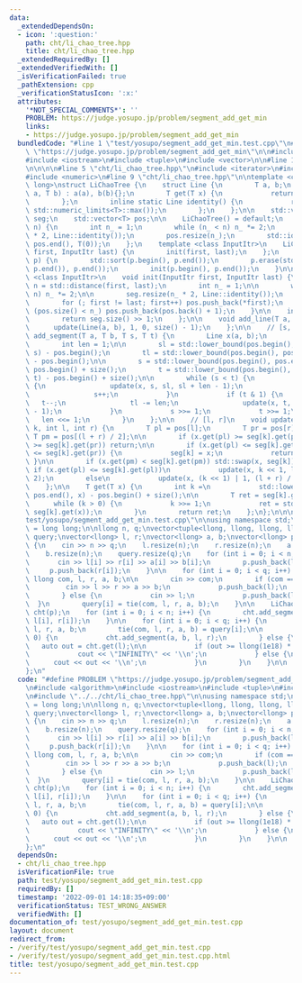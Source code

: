 ```yaml
---
data:
  _extendedDependsOn:
  - icon: ':question:'
    path: cht/li_chao_tree.hpp
    title: cht/li_chao_tree.hpp
  _extendedRequiredBy: []
  _extendedVerifiedWith: []
  _isVerificationFailed: true
  _pathExtension: cpp
  _verificationStatusIcon: ':x:'
  attributes:
    '*NOT_SPECIAL_COMMENTS*': ''
    PROBLEM: https://judge.yosupo.jp/problem/segment_add_get_min
    links:
    - https://judge.yosupo.jp/problem/segment_add_get_min
  bundledCode: "#line 1 \"test/yosupo/segment_add_get_min.test.cpp\"\n#define PROBLEM\
    \ \"https://judge.yosupo.jp/problem/segment_add_get_min\"\n\n#include <algorithm>\n\
    #include <iostream>\n#include <tuple>\n#include <vector>\n\n#line 1 \"cht/li_chao_tree.hpp\"\
    \n\n\n\n#line 5 \"cht/li_chao_tree.hpp\"\n#include <iterator>\n#include <limits>\n\
    #include <numeric>\n#line 9 \"cht/li_chao_tree.hpp\"\n\ntemplate <class T = long\
    \ long>\nstruct LiChaoTree {\n    struct Line {\n        T a, b;\n        Line(T\
    \ a, T b) : a(a), b(b){};\n        T get(T x) {\n            return a * x + b;\n\
    \        };\n        inline static Line identity() {\n            return Line(0,\
    \ std::numeric_limits<T>::max());\n        };\n    };\n\n    std::vector<Line>\
    \ seg;\n    std::vector<T> pos;\n\n    LiChaoTree() = default;\n    explicit LiChaoTree(int\
    \ n) {\n        int n_ = 1;\n        while (n_ < n) n_ *= 2;\n        seg.resize(n_\
    \ * 2, Line::identity());\n        pos.resize(n_);\n        std::iota(pos.begin(),\
    \ pos.end(), T(0));\n    };\n    template <class InputItr>\n    LiChaoTree(InputItr\
    \ first, InputItr last) {\n        init(first, last);\n    };\n    LiChaoTree(std::vector<T>\
    \ p) {\n        std::sort(p.begin(), p.end());\n        p.erase(std::unique(p.begin(),\
    \ p.end()), p.end());\n        init(p.begin(), p.end());\n    }\n\n    template\
    \ <class InputItr>\n    void init(InputItr first, InputItr last) {\n        int\
    \ n = std::distance(first, last);\n        int n_ = 1;\n\n        while (n_ <\
    \ n) n_ *= 2;\n\n        seg.resize(n_ * 2, Line::identity());\n        pos.reserve(n_);\n\
    \        for (; first != last; first++) pos.push_back(*first);\n        while\
    \ (pos.size() < n_) pos.push_back(pos.back() + 1);\n    }\n\n    int size() {\n\
    \        return seg.size() >> 1;\n    };\n\n    void add_line(T a, T b) {\n  \
    \      update(Line(a, b), 1, 0, size() - 1);\n    };\n\n    // [s, t)\n    void\
    \ add_segment(T a, T b, T s, T t) {\n        Line x(a, b);\n        int sl, tl;\n\
    \        int len = 1;\n\n        sl = std::lower_bound(pos.begin(), pos.end(),\
    \ s) - pos.begin();\n        tl = std::lower_bound(pos.begin(), pos.end(), t)\
    \ - pos.begin();\n\n        s = std::lower_bound(pos.begin(), pos.end(), s) -\
    \ pos.begin() + size();\n        t = std::lower_bound(pos.begin(), pos.end(),\
    \ t) - pos.begin() + size();\n\n        while (s < t) {\n            if (s & 1)\
    \ {\n                update(x, s, sl, sl + len - 1);\n                sl += len;\n\
    \                s++;\n            }\n            if (t & 1) {\n             \
    \   t--;\n                tl -= len;\n                update(x, t, tl, tl + len\
    \ - 1);\n            }\n            s >>= 1;\n            t >>= 1;\n         \
    \   len <<= 1;\n        }\n    };\n\n    // [l, r]\n    void update(Line x, int\
    \ k, int l, int r) {\n        T pl = pos[l];\n        T pr = pos[r];\n       \
    \ T pm = pos[(l + r) / 2];\n\n        if (x.get(pl) >= seg[k].get(pl) && x.get(pr)\
    \ >= seg[k].get(pr)) return;\n\n        if (x.get(pl) <= seg[k].get(pl) && x.get(pr)\
    \ <= seg[k].get(pr)) {\n            seg[k] = x;\n            return;\n       \
    \ }\n\n        if (x.get(pm) < seg[k].get(pm)) std::swap(x, seg[k]);\n       \
    \ if (x.get(pl) <= seg[k].get(pl))\n            update(x, k << 1, l, (l + r) /\
    \ 2);\n        else\n            update(x, (k << 1) | 1, (l + r) / 2 + 1, r);\n\
    \    };\n\n    T get(T x) {\n        int k =\n            std::lower_bound(pos.begin(),\
    \ pos.end(), x) - pos.begin() + size();\n\n        T ret = seg[k].get(x);\n  \
    \      while (k > 0) {\n            k >>= 1;\n            ret = std::min(ret,\
    \ seg[k].get(x));\n        }\n        return ret;\n    };\n};\n\n\n#line 9 \"\
    test/yosupo/segment_add_get_min.test.cpp\"\n\nusing namespace std;\nusing llong\
    \ = long long;\n\nllong n, q;\nvector<tuple<llong, llong, llong, llong, llong>>\
    \ query;\nvector<llong> l, r;\nvector<llong> a, b;\nvector<llong> p;\n\nint main()\
    \ {\n    cin >> n >> q;\n    l.resize(n);\n    r.resize(n);\n    a.resize(n);\n\
    \    b.resize(n);\n    query.resize(q);\n    for (int i = 0; i < n; i++) {\n \
    \       cin >> l[i] >> r[i] >> a[i] >> b[i];\n        p.push_back(l[i]);\n   \
    \     p.push_back(r[i]);\n    }\n\n    for (int i = 0; i < q; i++) {\n       \
    \ llong com, l, r, a, b;\n\n        cin >> com;\n        if (com == 0) {\n   \
    \         cin >> l >> r >> a >> b;\n            p.push_back(l);\n            p.push_back(r);\n\
    \        } else {\n            cin >> l;\n            p.push_back(l);\n      \
    \  }\n        query[i] = tie(com, l, r, a, b);\n    }\n\n    LiChaoTree<llong>\
    \ cht(p);\n    for (int i = 0; i < n; i++) {\n        cht.add_segment(a[i], b[i],\
    \ l[i], r[i]);\n    }\n\n    for (int i = 0; i < q; i++) {\n        llong com,\
    \ l, r, a, b;\n        tie(com, l, r, a, b) = query[i];\n\n        if (com ==\
    \ 0) {\n            cht.add_segment(a, b, l, r);\n        } else {\n         \
    \   auto out = cht.get(l);\n\n            if (out >= llong(1e18) * 3) {\n    \
    \            cout << \"INFINITY\" << '\\n';\n            } else {\n          \
    \      cout << out << '\\n';\n            }\n        }\n    }\n\n    return 0;\n\
    };\n"
  code: "#define PROBLEM \"https://judge.yosupo.jp/problem/segment_add_get_min\"\n\
    \n#include <algorithm>\n#include <iostream>\n#include <tuple>\n#include <vector>\n\
    \n#include \"../../cht/li_chao_tree.hpp\"\n\nusing namespace std;\nusing llong\
    \ = long long;\n\nllong n, q;\nvector<tuple<llong, llong, llong, llong, llong>>\
    \ query;\nvector<llong> l, r;\nvector<llong> a, b;\nvector<llong> p;\n\nint main()\
    \ {\n    cin >> n >> q;\n    l.resize(n);\n    r.resize(n);\n    a.resize(n);\n\
    \    b.resize(n);\n    query.resize(q);\n    for (int i = 0; i < n; i++) {\n \
    \       cin >> l[i] >> r[i] >> a[i] >> b[i];\n        p.push_back(l[i]);\n   \
    \     p.push_back(r[i]);\n    }\n\n    for (int i = 0; i < q; i++) {\n       \
    \ llong com, l, r, a, b;\n\n        cin >> com;\n        if (com == 0) {\n   \
    \         cin >> l >> r >> a >> b;\n            p.push_back(l);\n            p.push_back(r);\n\
    \        } else {\n            cin >> l;\n            p.push_back(l);\n      \
    \  }\n        query[i] = tie(com, l, r, a, b);\n    }\n\n    LiChaoTree<llong>\
    \ cht(p);\n    for (int i = 0; i < n; i++) {\n        cht.add_segment(a[i], b[i],\
    \ l[i], r[i]);\n    }\n\n    for (int i = 0; i < q; i++) {\n        llong com,\
    \ l, r, a, b;\n        tie(com, l, r, a, b) = query[i];\n\n        if (com ==\
    \ 0) {\n            cht.add_segment(a, b, l, r);\n        } else {\n         \
    \   auto out = cht.get(l);\n\n            if (out >= llong(1e18) * 3) {\n    \
    \            cout << \"INFINITY\" << '\\n';\n            } else {\n          \
    \      cout << out << '\\n';\n            }\n        }\n    }\n\n    return 0;\n\
    };\n"
  dependsOn:
  - cht/li_chao_tree.hpp
  isVerificationFile: true
  path: test/yosupo/segment_add_get_min.test.cpp
  requiredBy: []
  timestamp: '2022-09-01 14:18:35+09:00'
  verificationStatus: TEST_WRONG_ANSWER
  verifiedWith: []
documentation_of: test/yosupo/segment_add_get_min.test.cpp
layout: document
redirect_from:
- /verify/test/yosupo/segment_add_get_min.test.cpp
- /verify/test/yosupo/segment_add_get_min.test.cpp.html
title: test/yosupo/segment_add_get_min.test.cpp
---
```

